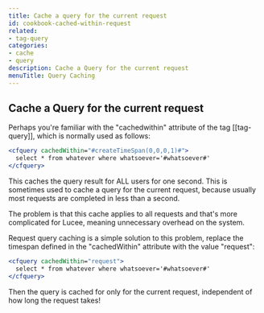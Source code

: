 ```yaml
---
title: Cache a query for the current request
id: cookbook-cached-within-request
related:
- tag-query
categories:
- cache
- query
description: Cache a Query for the current request
menuTitle: Query Caching
---
```


## Cache a Query for the current request ##

Perhaps you're familiar with the "cachedwithin" attribute of the tag [[tag-query]], which is normally used as follows:

```coldfusion
<cfquery cachedWithin="#createTimeSpan(0,0,0,1)#">
  select * from whatever where whatsoever='#whatsoever#'
</cfquery>
```

This caches the query result for ALL users for one second. This is sometimes used to cache a query for the current request, because usually most requests are completed in less than a second.

The problem is that this cache applies to all requests and that's more complicated for Lucee, meaning unnecessary overhead on the system.

Request query caching is a simple solution to this problem, replace the timespan defined in the "cachedWithin" attribute with the value "request":

```coldfusion
<cfquery cachedWithin="request">
  select * from whatever where whatsoever='#whatsoever#'
</cfquery>
```

Then the query is cached for only for the current request, independent of how long the request takes!
